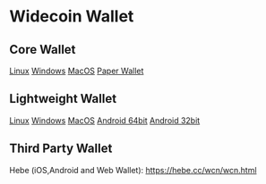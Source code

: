 Widecoin Wallet
================

Core Wallet
----------------
[Linux](https://github.com/widecoin-project/wallet/raw/master/Widecoin-wallet-Linux-v1.1.0.zip) [Windows](https://github.com/widecoin-project/wallet/raw/master/Widecoin-wallet-Windows-v1.1.0.zip) [MacOS](https://github.com/widecoin-project/wallet/raw/master/Widecoin-wallet-MacOS-v1.1.0.zip) [Paper Wallet](https://widecoin.org/paper-wallet/index.html)

Lightweight Wallet
----------------

[Linux](https://github.com/widecoin-project/wallet/raw/master/Electrum-Widecoin-wallet-Linux-v4.1.2.zip) [Windows](https://github.com/widecoin-project/wallet/raw/master/Electrum-Widecoin-wallet-Windows-v4.1.2.zip) [MacOS](https://github.com/widecoin-project/wallet/raw/master/Electrum-Widecoin-wallet-MacOS-v4.1.2.zip) [Android 64bit](https://github.com/widecoin-project/wallet/raw/master/Electrum_WCN-4.1.2.0-arm64-v8a-release.apk) [Android 32bit](https://github.com/widecoin-project/wallet/raw/master/Electrum_WCN-4.1.2.0-armeabi-v7a-release.apk)

Third Party Wallet
----------------

Hebe (iOS,Android and Web Wallet): 
https://hebe.cc/wcn/wcn.html
